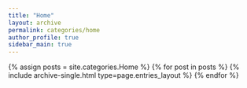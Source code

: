 ```yaml
---
title: "Home"
layout: archive
permalink: categories/home
author_profile: true
sidebar_main: true
---
```


{% assign posts = site.categories.Home %}
{% for post in posts %} {% include archive-single.html type=page.entries_layout %} {% endfor %}